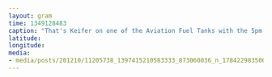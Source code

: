 ```yaml
---
layout: gram
time: 1349128483
caption: "That's Keifer on one of the Aviation Fuel Tanks with the 5pm sun floating by behind her."
latitude: 
longitude: 
media:
- media/posts/201210/11205738_1397415210583333_873060036_n_17842298350000351.jpg
---
```

